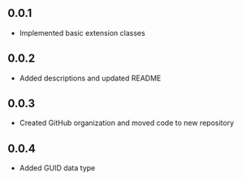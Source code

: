 ## 0.0.1

- Implemented basic extension classes

## 0.0.2

- Added descriptions and updated README

## 0.0.3

- Created GitHub organization and moved code to new repository

## 0.0.4

- Added GUID data type